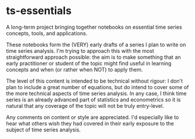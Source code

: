 # ts-essentials
A long-term project bringing together notebooks on essential time series concepts, tools, and applications.

These notebooks form the (VERY) early drafts of a series I plan to write on time series analysis. I'm trying to approach this with the most straightforward approach possible: the aim is to make something that an early practitioner or student of the topic might find useful in learning concepts and when (or rather when NOT) to apply them.

The level of this content is intended to be technical without rigour: I don't plan to include a great number of equations, but do intend to cover some of the more technical aspects of time series analysis. In any case, I think time series is an already advanced part of statistics and econometrics so it is natural that any coverage of the topic will not be truly entry-level.

Any comments on content or style are appreciated. I'd especially like to hear what others wish they had covered in their early exposure to the subject of time series analysis.
